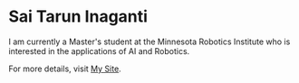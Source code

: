 # Sai Tarun Inaganti

I am currently a Master's student at the Minnesota Robotics Institute who is interested in the applications of AI and Robotics.

For more details, visit [My Site](https://inaganti.homothereum.org).

<!---
kindredbluespirit/kindredbluespirit is a ✨ special ✨ repository because its `README.md` (this file) appears on your GitHub profile.
You can click the Preview link to take a look at your changes.
--->

